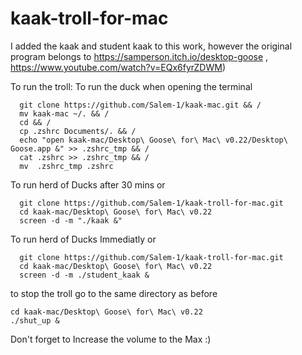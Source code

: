 # kaak-troll-for-mac
I added the kaak and student kaak to this work, however the original program belongs to https://samperson.itch.io/desktop-goose , https://www.youtube.com/watch?v=EQx6fyrZDWM)

To run the troll:
To run the duck when opening the terminal
```
  git clone https://github.com/Salem-1/kaak-mac.git && /
  mv kaak-mac ~/. && /
  cd && /
  cp .zshrc Documents/. && /
  echo "open kaak-mac/Desktop\ Goose\ for\ Mac\ v0.22/Desktop\ Goose.app &" >> .zshrc_tmp && /
  cat .zshrc >> .zshrc_tmp && /
  mv  .zshrc_tmp .zshrc
```

To run herd of Ducks after 30 mins
or
```
  git clone https://github.com/Salem-1/kaak-troll-for-mac.git
  cd kaak-mac/Desktop\ Goose\ for\ Mac\ v0.22
  screen -d -m "./kaak &"
```

To run herd of Ducks Immediatly
or

```
  git clone https://github.com/Salem-1/kaak-troll-for-mac.git
  cd kaak-mac/Desktop\ Goose\ for\ Mac\ v0.22
  screen -d -m ./student_kaak &
```
to stop the troll go to the same directory as before
  ```
  cd kaak-mac/Desktop\ Goose\ for\ Mac\ v0.22
  ./shut_up &
```

Don't forget to Increase the volume to the Max :)
